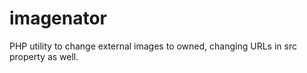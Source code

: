 # imagenator
PHP utility to change external images to owned, changing URLs in src property as well.
